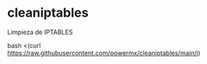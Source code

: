 # cleaniptables
Limpieza de IPTABLES

bash <(curl https://raw.githubusercontent.com/powermx/cleaniptables/main/i)
